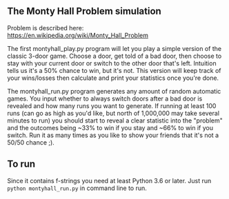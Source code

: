 ## The Monty Hall Problem simulation

Problem is described here: https://en.wikipedia.org/wiki/Monty_Hall_Problem

The first montyhall_play.py program will let you play a simple version of the classic 3-door game. Choose a door, get told of a bad door, then choose to stay with your current door or switch to the other door that's left. Intuition tells us it's a 50% chance to win, but it's not. This version will keep track of your wins/losses then calculate and print your statistics once you're done. 

The montyhall_run.py program generates any amount of random automatic games. You input whether to always switch doors after a bad door is revealed and how many runs you want to generate. If running at least 100 runs (can go as high as you'd like, but north of 1,000,000 may take several minutes to run) you should start to reveal a clear statistic into the "problem" and the outcomes being ~33% to win if you stay and ~66% to win if you switch. Run it as many times as you like to show your friends that it's not a 50/50 chance ;).

## To run

Since it contains f-strings you need at least Python 3.6 or later. Just run `python montyhall_run.py` in command line to run.
